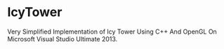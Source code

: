 # IcyTower
Very Simplified Implementation of Icy Tower Using C++ And OpenGL On Microsoft Visual Studio Ultimate 2013.
